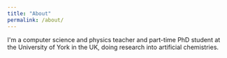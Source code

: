 ```yaml
---
title: "About"
permalink: /about/
---
```


I'm a computer science and physics teacher and part-time PhD student at the University of York in the UK, doing research into artificial chemistries.

